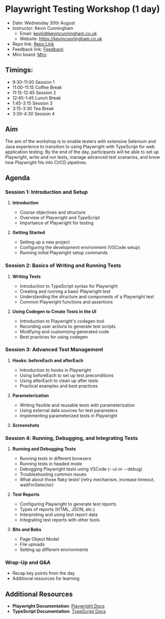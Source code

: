 # Playwright Testing Workshop (1 day)

- Date: Wednesday 30th August
- Instructor: Kevin Cunningham
  - Email: kevin@kevincunningham.co.uk
  - Website: https://kevincunningham.co.uk
- Repo link: [Repo Link](https://github.com/doingandlearning/playwright-ts-aug-30)
- Feedback link: [Feedback](https://forms.microsoft.com/e/bvUJjg4mpP)
- Miro board: [Miro](https://miro.com/app/board/uXjVKk_yNkk=/)

## Timings:

- 9:30-11:00 Session 1
- 11:00-11:15 Coffee Break
- 11:15-12:45 Session 2
- 12:45-1:45 Lunch Break
- 1:45-3:15 Session 3
- 3:15-3:30 Tea Break
- 3:30-4:30 Session 4

## Aim

The aim of the workshop is to enable testers with extensive Selenium and Java experience to transition to using Playwright with TypeScript for web application testing. By the end of the day, participants will be able to set up Playwright, write and run tests, manage advanced test scenarios, and know how Playwright fits into CI/CD pipelines.

## Agenda

### Session 1: Introduction and Setup

1. **Introduction**

   - Course objectives and structure
   - Overview of Playwright and TypeScript
   - Importance of Playwright for testing

2. **Getting Started**
   - Setting up a new project
   - Configuring the development environment (VSCode setup)
   - Running initial Playwright setup commands

### Session 2: Basics of Writing and Running Tests

1. **Writing Tests**

   - Introduction to TypeScript syntax for Playwright
   - Creating and running a basic Playwright test
   - Understanding the structure and components of a Playwright test
   - Common Playwright functions and assertions

2. **Using Codegen to Create Tests in the UI**
   - Introduction to Playwright's codegen tool
   - Recording user actions to generate test scripts
   - Modifying and customizing generated code
   - Best practices for using codegen

### Session 3: Advanced Test Management

1. **Hooks: beforeEach and afterEach**

   - Introduction to hooks in Playwright
   - Using beforeEach to set up test preconditions
   - Using afterEach to clean up after tests
   - Practical examples and best practices

2. **Parameterization**

   - Writing flexible and reusable tests with parameterization
   - Using external data sources for test parameters
   - Implementing parameterized tests in Playwright

3. **Screenshots**

### Session 4: Running, Debugging, and Integrating Tests

1. **Running and Debugging Tests**

   - Running tests in different browsers
   - Running tests in headed mode
   - Debugging Playwright tests using VSCode (--ui or --debug)
   - Troubleshooting common issues
   - What about those flaky tests! (retry mechanism, increase timeout, waitForSelector)

2. **Test Reports**

   - Configuring Playwright to generate test reports
   - Types of reports (HTML, JSON, etc.)
   - Interpreting and using test report data
   - Integrating test reports with other tools

3. **Bits and Bobs**
   - Page Object Model
   - File uploads
   - Setting up different environments

### Wrap-Up and Q&A

- Recap key points from the day
- Additional resources for learning

## Additional Resources

- **Playwright Documentation**: [Playwright Docs](https://playwright.dev/docs/intro)
- **TypeScript Documentation**: [TypeScript Docs](https://www.typescriptlang.org/docs/)
